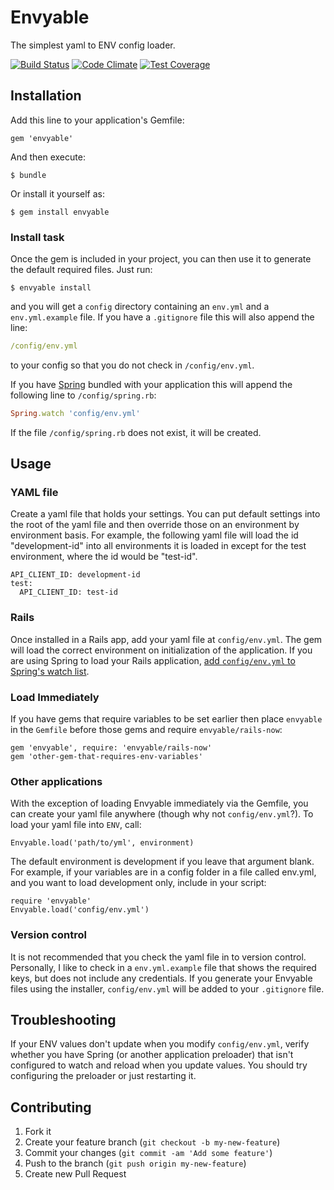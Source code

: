 # Envyable

The simplest yaml to ENV config loader.

[![Build Status](https://travis-ci.org/philnash/envyable.svg?branch=master)](https://travis-ci.org/philnash/envyable) [![Code Climate](https://codeclimate.com/github/philnash/envyable/badges/gpa.svg)](https://codeclimate.com/github/philnash/envyable) [![Test Coverage](https://codeclimate.com/github/philnash/envyable/badges/coverage.svg)](https://codeclimate.com/github/philnash/envyable/coverage)

## Installation

Add this line to your application's Gemfile:

    gem 'envyable'

And then execute:

    $ bundle

Or install it yourself as:

    $ gem install envyable

### Install task

Once the gem is included in your project, you can then use it to generate the
default required files. Just run:

    $ envyable install

and you will get a `config` directory containing an `env.yml` and a
`env.yml.example` file. If you have a `.gitignore` file this will also append
the line:

```yaml
/config/env.yml
```

to your config so that you do not check in `/config/env.yml`.

If you have [Spring](https://github.com/rails/spring) bundled with your
application this will append the following line to `/config/spring.rb`:

```ruby
Spring.watch 'config/env.yml'
```

If the file `/config/spring.rb` does not exist, it will be created.

## Usage

### YAML file

Create a yaml file that holds your settings. You can put default settings into the root of the yaml file and then override those on an environment by environment basis. For example, the following yaml file will load the id "development-id" into all environments it is loaded in except for the test environment, where the id would be "test-id".

```
API_CLIENT_ID: development-id
test:
  API_CLIENT_ID: test-id
```

### Rails

Once installed in a Rails app, add your yaml file at `config/env.yml`. The gem will load the correct environment on initialization of the application. If you are using Spring to load your Rails application, [add `config/env.yml` to Spring's watch list](https://github.com/rails/spring#watching-files-and-directories).

### Load Immediately

If you have gems that require variables to be set earlier then place `envyable` in the `Gemfile` before those gems and require `envyable/rails-now`:
```
gem 'envyable', require: 'envyable/rails-now'
gem 'other-gem-that-requires-env-variables'
```

### Other applications

With the exception of loading Envyable immediately via the Gemfile, you can create your yaml file anywhere (though why not `config/env.yml`?). To load your yaml file into `ENV`, call:
```
Envyable.load('path/to/yml', environment)
```

The default environment is development if you leave that argument blank.  For example, if your variables are in a config folder in a file called env.yml, and you want to load development only, include in your script:
```
require 'envyable'
Envyable.load('config/env.yml')
```

### Version control

It is not recommended that you check the yaml file in to version control. Personally, I like to check in a `env.yml.example` file that shows the required keys, but does not include any credentials. If you generate your Envyable files using the installer, `config/env.yml` will be added to your `.gitignore` file.

## Troubleshooting

If your ENV values don't update when you modify `config/env.yml`, verify whether you have Spring (or another application preloader) that isn't configured to watch and reload when you update values.  You should try configuring the preloader or just restarting it.

## Contributing

1. Fork it
2. Create your feature branch (`git checkout -b my-new-feature`)
3. Commit your changes (`git commit -am 'Add some feature'`)
4. Push to the branch (`git push origin my-new-feature`)
5. Create new Pull Request

